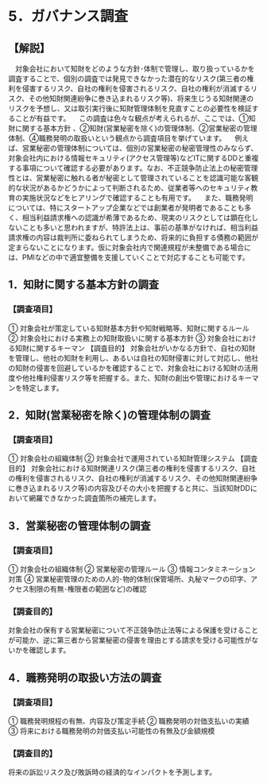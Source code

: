 # 5．ガバナンス調査
## 【解説】
　対象会社において知財をどのような方針･体制で管理し、取り扱っているかを調査することで、個別の調査では発見できなかった潜在的なリスク(第三者の権利を侵害するリスク、自社の権利を侵害されるリスク、自社の権利が消滅するリスク、その他知財関連紛争に巻き込まれるリスク等)、将来生じうる知財関連のリスクを予想し、又は取引実行後に知財管理体制を見直すことの必要性を検証することが有益です。
　この調査は色々な観点が考えられるが、ここでは、①知財に関する基本方針 、②知財(営業秘密を除く)の管理体制、②営業秘密の管理体制、④職務発明の取扱いという観点から調査項目を挙げています。
　例えば、営業秘密の管理体制については、個別の営業秘密の秘密管理性のみならず、対象会社内における情報セキュリティ(アクセス管理等)などITに関するDDと重複する事項について確認する必要があります。なお、不正競争防止法上の秘密管理性とは、営業秘密に触れる者が秘密として管理されていることを認識可能な客観的な状況があるかどうかによって判断されるため、従業者等へのセキュリティ教育の実施状況などをヒアリングで確認することも有用です。
　また、職務発明については、特にスタートアップ企業などでは創業者が発明者であることも多く、相当利益請求権への認識が希薄であるため、現実のリスクとしては顕在化しないことも多いと思われますが、特許法上は、事前の基準がなければ、相当利益請求権の内容は裁判所に委ねられてしまうため、将来的に負担する債務の範囲が定まらないことになります。仮に対象会社内で関連規程が未整備である場合には、PMIなどの中で適宜整備を支援していくことで対応することも可能です。


## 1．知財に関する基本方針の調査
### 【調査項目】
①	対象会社が策定している知財基本方針や知財戦略等、知財に関するルール
②	対象会社における実務上の知財取扱いに関する基本方針
③	対象会社における知財に関するキーマン
【調査目的】
対象会社がいかなる方針で、自社の知財を管理し、他社の知財を利用し、あるいは自社の知財侵害に対して対応し、他社の知財の侵害を回避しているかを確認することで、対象会社における知財の活用度や他社権利侵害リスク等を把握する。また、知財の創出や管理におけるキーマンを特定します。

## 2．知財(営業秘密を除く)の管理体制の調査
### 【調査項目】
①	対象会社の組織体制
②	対象会社で運用されている知財管理システム
【調査目的】
対象会社における知財関連リスク(第三者の権利を侵害するリスク、自社の権利を侵害されるリスク、自社の権利が消滅するリスク、その他知財関連紛争に巻き込まれるリスク等)の内容及びその大小を把握すると共に、当該知財DDにおいて網羅できなかった調査箇所の補完します。

## 3．営業秘密の管理体制の調査
### 【調査項目】
①	対象会社の組織体制
②	営業秘密の管理ルール
③	情報コンタミネーション対策
④	営業秘密管理のための人的･物的体制(保管場所、丸秘マークの印字、アクセス制限の有無･権限者の範囲など)の確認
### 【調査目的】
対象会社の保有する営業秘密について不正競争防止法等による保護を受けることが可能か、逆に第三者から営業秘密の侵害を理由とする請求を受ける可能性がないかを確認します。
## 4．職務発明の取扱い方法の調査
### 【調査項目】
①	職務発明規程の有無、内容及び策定手続
②	職務発明の対価支払いの実績
③	将来における職務発明の対価支払い可能性の有無及び金額規模
### 【調査目的】
将来の訴訟リスク及び敗訴時の経済的なインパクトを予測します。

